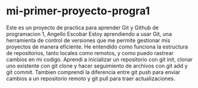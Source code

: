 # mi-primer-proyecto-progra1 
Este es un proyecto de practica para aprender Git y Github de programacion 1, 
Angello Escobar
Estoy aprendiendo a usar Git, una herramienta de control de versiones que me permite gestionar mis proyectos de manera eficiente. He entendido como funciona la estructura de repositorios, tanto locales como remotos, y como puedo rastrear cambios en mi codigo. Aprendi a inicializar un repositorio con git init, clonar uno existente con git clone y hacer seguimiento de archivos con git add y git commit. Tambien comprendi la diferencia entre git push para enviar cambios a un repositorio remoto y git pull para traer actualizaciones.